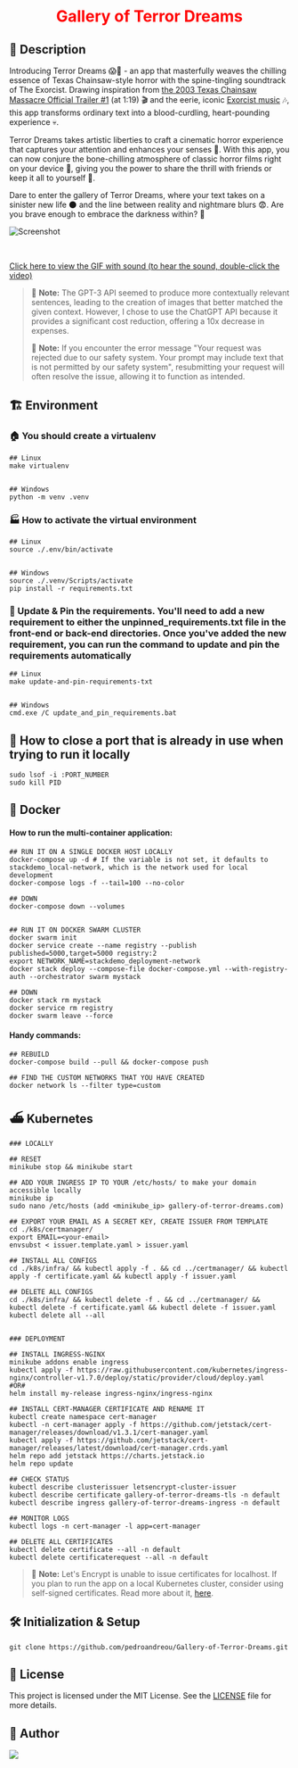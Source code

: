 <h1 align="center" style="color:red;">Gallery of Terror Dreams</h1>


## 📰 Description
Introducing Terror Dreams 😱🔪 - an app that masterfully weaves the chilling essence of Texas Chainsaw-style horror with the spine-tingling soundtrack of The Exorcist. Drawing inspiration from [the 2003 Texas Chainsaw Massacre Official Trailer #1](https://www.youtube.com/watch?v=janre4HxsX4) (at 1:19) 🎬 and the eerie, iconic [Exorcist music](https://www.youtube.com/watch?v=Hj83ugShbic) 🎶, this app transforms ordinary text into a blood-curdling, heart-pounding experience 💀.

Terror Dreams takes artistic liberties to craft a cinematic horror experience that captures your attention and enhances your senses 👻. With this app, you can now conjure the bone-chilling atmosphere of classic horror films right on your device 📱, giving you the power to share the thrill with friends or keep it all to yourself 🤫.

Dare to enter the gallery of Terror Dreams, where your text takes on a sinister new life 🌑 and the line between reality and nightmare blurs 😨. Are you brave enough to embrace the darkness within? 🖤

![Screenshot](https://github.com/pedroandreou/Gallery-of-Terror-Dreams/blob/master/demos/chatgpt_demo.gif)

<br>

[Click here to view the GIF with sound (to hear the sound, double-click the video)](https://gifs.com/embed/gallery-of-terror-dreams-BrY02x?muted=false)
> :memo: **Note:** The GPT-3 API seemed to produce more contextually relevant sentences, leading to the creation of images that better matched the given context. However, I chose to use the ChatGPT API because it provides a significant cost reduction, offering a 10x decrease in expenses.
>
> :memo: **Note:** If you encounter the error message "Your request was rejected due to our safety system. Your prompt may include text that is not permitted by our safety system", resubmitting your request will often resolve the issue, allowing it to function as intended.


## :building_construction: Environment

### :house: You should create a virtualenv
```
## Linux
make virtualenv


## Windows
python -m venv .venv
```


### :factory: How to activate the virtual environment
```
## Linux
source ./.env/bin/activate


## Windows
source ./.venv/Scripts/activate
pip install -r requirements.txt
```


### :house_with_garden: Update & Pin the requirements. You'll need to add a new requirement to either the unpinned_requirements.txt file in the front-end or back-end directories. Once you've added the new requirement, you can run the command to update and pin the requirements automatically
```
## Linux
make update-and-pin-requirements-txt


## Windows
cmd.exe /C update_and_pin_requirements.bat
```


## :hammer: How to close a port that is already in use when trying to run it locally
```
sudo lsof -i :PORT_NUMBER
sudo kill PID
```


## :whale: Docker
#### How to run the multi-container application:
```
## RUN IT ON A SINGLE DOCKER HOST LOCALLY
docker-compose up -d # If the variable is not set, it defaults to stackdemo_local-network, which is the network used for local development
docker-compose logs -f --tail=100 --no-color

## DOWN
docker-compose down --volumes


## RUN IT ON DOCKER SWARM CLUSTER
docker swarm init
docker service create --name registry --publish published=5000,target=5000 registry:2
export NETWORK_NAME=stackdemo_deployment-network
docker stack deploy --compose-file docker-compose.yml --with-registry-auth --orchestrator swarm mystack

## DOWN
docker stack rm mystack
docker service rm registry
docker swarm leave --force
```

#### Handy commands:
```
## REBUILD
docker-compose build --pull && docker-compose push

## FIND THE CUSTOM NETWORKS THAT YOU HAVE CREATED
docker network ls --filter type=custom
```

## ⛴️ Kubernetes
```
### LOCALLY

## RESET
minikube stop && minikube start

## ADD YOUR INGRESS IP TO YOUR /etc/hosts/ to make your domain accessible locally
minikube ip
sudo nano /etc/hosts (add <minikube_ip> gallery-of-terror-dreams.com)

## EXPORT YOUR EMAIL AS A SECRET KEY, CREATE ISSUER FROM TEMPLATE
cd ./k8s/certmanager/
export EMAIL=<your-email>
envsubst < issuer.template.yaml > issuer.yaml

## INSTALL ALL CONFIGS
cd ./k8s/infra/ && kubectl apply -f . && cd ../certmanager/ && kubectl apply -f certificate.yaml && kubectl apply -f issuer.yaml

## DELETE ALL CONFIGS
cd ./k8s/infra/ && kubectl delete -f . && cd ../certmanager/ && kubectl delete -f certificate.yaml && kubectl delete -f issuer.yaml
kubectl delete all --all


### DEPLOYMENT

## INSTALL INGRESS-NGINX
minikube addons enable ingress
kubectl apply -f https://raw.githubusercontent.com/kubernetes/ingress-nginx/controller-v1.7.0/deploy/static/provider/cloud/deploy.yaml
#OR#
helm install my-release ingress-nginx/ingress-nginx

## INSTALL CERT-MANAGER CERTIFICATE AND RENAME IT
kubectl create namespace cert-manager
kubectl -n cert-manager apply -f https://github.com/jetstack/cert-manager/releases/download/v1.3.1/cert-manager.yaml
kubectl apply -f https://github.com/jetstack/cert-manager/releases/latest/download/cert-manager.crds.yaml
helm repo add jetstack https://charts.jetstack.io
helm repo update

## CHECK STATUS
kubectl describe clusterissuer letsencrypt-cluster-issuer
kubectl describe certificate gallery-of-terror-dreams-tls -n default
kubectl describe ingress gallery-of-terror-dreams-ingress -n default

## MONITOR LOGS
kubectl logs -n cert-manager -l app=cert-manager

## DELETE ALL CERTIFICATES
kubectl delete certificate --all -n default
kubectl delete certificaterequest --all -n default
```

> :memo: **Note:** Let's Encrypt is unable to issue certificates for localhost. If you plan to run the app on a local Kubernetes cluster, consider using self-signed certificates. Read more about it, [here](https://letsencrypt.org/docs/certificates-for-localhost/).


## 🛠 Initialization & Setup
    git clone https://github.com/pedroandreou/Gallery-of-Terror-Dreams.git


## :scroll: License
This project is licensed under the MIT License. See the [LICENSE](LICENSE) file for more details.


## :tophat: Author
<a href="https://www.linkedin.com/in/petrosandreou80/">
  <img align="center" src="https://img.shields.io/badge/Petros LinkedIn-0077B5?style=for-the-badge&logo=linkedin&logoColor=white" />
</a>
